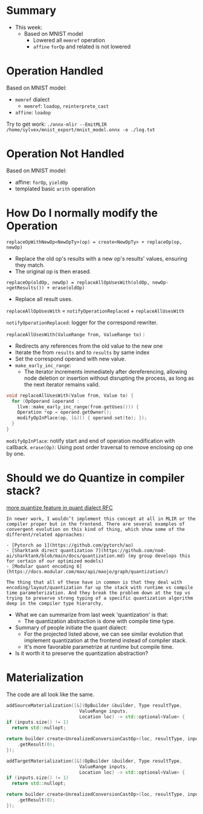 # Summary

- This week:
	- Based on MNIST model
		- Lowered all `memref` operation
		- `affine` `forOp` and related is not lowered

# Operation Handled

Based on MNIST model:
- `memref` dialect
	- `memref`: `loadop`, `reinterprete_cast`
- `affine`: `loadop`

Try to get work:
`./onnx-mlir --EmitMLIR /home/sylvex/mnist_export/mnist_model.onnx -o ./log.txt`

# Operation Not Handled

Based on MNIST model:
- affine: `forOp`, `yieldOp`
- templated basic `arith` operation
# How Do I normally modify the Operation

`replaceOpWithNewOp<NewOpTy>(op) = create<NewOpTy> + replaceOp(op, newOp)`
- Replace the old op's results with a new op's results' values, ensuring they match. 
- The original op is then erased.

`replaceOp(oldOp, newOp) = replaceAllOpUsesWith(oldOp, newOp->getResults()) + erase(oldOp)`
- Replace all result uses.

`replaceAllOpUsesWith` = `notifyOperationReplaced` + `replaceAllUsesWith`

`notifyOperationReplaced`: logger for the correspond rewriter.

`replaceAllUsesWith(ValueRange from, ValueRange to)` :
- Redirects any references from the old value to the new one
- Iterate the from `results` and to `results` by same index 
- Set the correspond operand with new value.
- `make_early_inc_range`: 
	- The iterator increments immediately after dereferencing, allowing node deletion or insertion without disrupting the process, as long as the next iterator remains valid.

```cpp
void replaceAllUsesWith(Value from, Value to) {
  for (OpOperand &operand : 
    llvm::make_early_inc_range(from.getUses())) {
    Operation *op = operand.getOwner();
    modifyOpInPlace(op, [&]() { operand.set(to); });
  }
}

```

`modifyOpInPlace`: notify start and end of operation modification with callback.
`erase(Op)`: Using post order traversal to remove enclosing op one by one.

# Should we do Quantize in compiler stack?

[more quantize feature in quant dialect RFC](https://discourse.llvm.org/t/rfc-add-suport-for-quantilequantizedtype-in-quant-dialect/80346)

```
In newer work, I wouldn’t implement this concept at all in MLIR or the compiler proper but in the frontend. There are several examples of convergent evolution on this kind of thing, which show some of the different/related approaches:

- [Pytorch ao 1](https://github.com/pytorch/ao)
- [Sharktank direct quantization 7](https://github.com/nod-ai/sharktank/blob/main/docs/quantization.md) (my group develops this for certain of our optimized models)
- [Modular quant encoding 6](https://docs.modular.com/max/api/maojo/graph/quantization/)

The thing that all of these have in common is that they deal with encoding/layout/quantization far up the stack with runtime vs compile time parameterization. And they break the problem down at the top vs trying to preserve strong typing of a specific quantization algorithm deep in the compiler type hierarchy.
```

- What we can summarize from last week 'quantization' is that:
	- The quantization abstraction is done with compile time type.
- Summary of people initiate the quant dialect:
	- For the projected listed above, we can see similar evolution that implement quantization at the frontend instead of compiler stack.
	- It's more favorable parametrize at runtime but compile time.
- Is it worth it to preserve the quantization abstraction?
# Materialization

The code are all look like the same.
```cpp
addSourceMaterialization([&](OpBuilder &builder, Type resultType,
						   ValueRange inputs,
						   Location loc) -> std::optional<Value> {
if (inputs.size() != 1)
  return std::nullopt;

return builder.create<UnrealizedConversionCastOp>(loc, resultType, inputs)
	.getResult(0);
});

addTargetMaterialization([&](OpBuilder &builder, Type resultType,
						   ValueRange inputs,
						   Location loc) -> std::optional<Value> {
if (inputs.size() != 1)
  return std::nullopt;

return builder.create<UnrealizedConversionCastOp>(loc, resultType, inputs)
	.getResult(0);
});
```